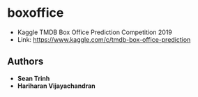 # boxoffice
* Kaggle TMDB Box Office Prediction Competition 2019
* Link: https://www.kaggle.com/c/tmdb-box-office-prediction
## Authors

* **Sean Trinh**
* **Hariharan Vijayachandran**
